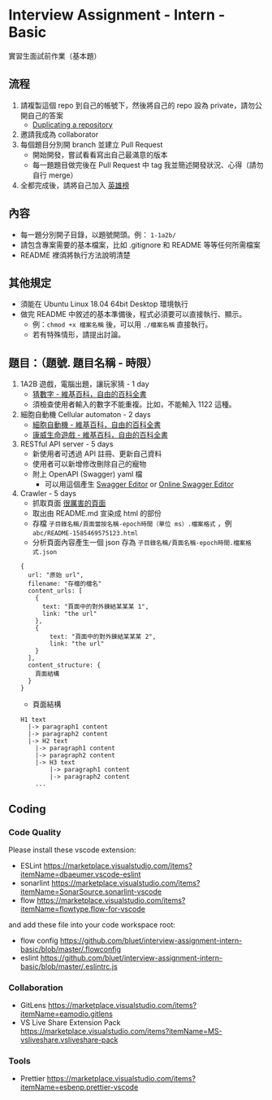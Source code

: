 # Interview Assignment - Intern - Basic
實習生面試前作業（基本題）

## 流程
1. 請複製這個 repo 到自己的帳號下，然後將自己的 repo 設為 private，請勿公開自己的答案
    - [Duplicating a repository](https://help.github.com/en/github/creating-cloning-and-archiving-repositories/duplicating-a-repository)
2. 邀請我成為 collaborator
3. 每個題目分別開 branch 並建立 Pull Request
    - 開始開發，嘗試看看寫出自己最滿意的版本
    - 每一題題目做完後在 Pull Request 中 tag 我並簡述開發狀況、心得（請勿自行 merge）
4. 全都完成後，請將自己加入 [英雄榜](https://github.com/bluet/interview-assignment-intern-basic/blob/master/heros.md)

## 內容
- 每一題分別開子目錄，以題號開頭。例： `1-1a2b/`
- 請包含專案需要的基本檔案，比如 .gitignore 和 README 等等任何所需檔案
- README 裡須將執行方法說明清楚


## 其他規定
- 須能在 Ubuntu Linux 18.04 64bit Desktop 環境執行
- 做完 README 中敘述的基本準備後，程式必須要可以直接執行、顯示。
    - 例：`chmod +x 檔案名稱` 後，可以用 `./檔案名稱` 直接執行。
    - 若有特殊情形，請提出討論。

## 題目：（題號. 題目名稱 - 時限）
1. 1A2B 遊戲，電腦出題，讓玩家猜 - 1 day
    - [猜數字 - 維基百科，自由的百科全書](https://zh.wikipedia.org/wiki/%E7%8C%9C%E6%95%B0%E5%AD%97)
    - 須檢查使用者輸入的數字不能重複。比如，不能輸入 1122 這種。
2. 細胞自動機 Cellular automaton - 2 days
    - [細胞自動機 - 維基百科，自由的百科全書](https://zh.wikipedia.org/wiki/%E7%B4%B0%E8%83%9E%E8%87%AA%E5%8B%95%E6%A9%9F)
    - [康威生命遊戲 - 維基百科，自由的百科全書](https://zh.wikipedia.org/wiki/%E5%BA%B7%E5%A8%81%E7%94%9F%E5%91%BD%E6%B8%B8%E6%88%8F)
3. RESTful API server - 5 days
    - 新使用者可透過 API 註冊、更新自己資料
    - 使用者可以新增修改刪除自己的寵物
    - 附上 OpenAPI (Swagger) yaml 檔
        - 可以用這個產生 [Swagger Editor](https://swagger.io/tools/swagger-editor/) or [Online Swagger Editor](https://editor.swagger.io/)
4. Crawler - 5 days
    - 抓取頁面 [很厲害的頁面](https://github.com/bluet/interview-assignment-intern-basic/blob/master/README.md)
    - 取出由 README.md 宣染成 html 的部份
    - 存檔 `子目錄名稱/頁面當按名稱-epoch時間（單位 ms）.檔案格式` ，例 `abc/README-1585469575123.html`
    - 分析頁面內容產生一個 json 存為 `子目錄名稱/頁面名稱-epoch時間.檔案格式.json`
    ```
    {
      url: "原始 url",
      filename: "存檔的檔名"
      content_urls: [
        {
          text: "頁面中的對外鍊結某某某 1",
          link: "the url"
        },
        {
            text: "頁面中的對外鍊結某某某 2",
            link: "the url"
        }
      ],
      content_structure: {
        頁面結構
      }
    }
    ```
    - 頁面結構
    ```
    H1 text
      |-> paragraph1 content
      |-> paragraph2 content
      |-> H2 text
        |-> paragraph1 content
        |-> paragraph2 content
        |-> H3 text
            |-> paragraph1 content
            |-> paragraph2 content
        ...
    ```

## Coding

### Code Quality

Please install these vscode extension:
- ESLint https://marketplace.visualstudio.com/items?itemName=dbaeumer.vscode-eslint
- sonarlint https://marketplace.visualstudio.com/items?itemName=SonarSource.sonarlint-vscode
- flow https://marketplace.visualstudio.com/items?itemName=flowtype.flow-for-vscode

and add these file into your code workspace root:
- flow config https://github.com/bluet/interview-assignment-intern-basic/blob/master/.flowconfig
- eslint https://github.com/bluet/interview-assignment-intern-basic/blob/master/.eslintrc.js

### Collaboration
- GitLens https://marketplace.visualstudio.com/items?itemName=eamodio.gitlens
- VS Live Share Extension Pack https://marketplace.visualstudio.com/items?itemName=MS-vsliveshare.vsliveshare-pack

### Tools
- Prettier  https://marketplace.visualstudio.com/items?itemName=esbenp.prettier-vscode

 
